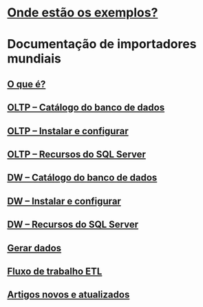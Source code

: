 # [Onde estão os exemplos?](sql-samples-where-are.md)
# Documentação de importadores mundiais
## [O que é?](wide-world-importers-what-is.md)
## [OLTP – Catálogo do banco de dados](wide-world-importers-oltp-database-catalog.md)
## [OLTP – Instalar e configurar](wide-world-importers-oltp-install-configure.md)
## [OLTP – Recursos do SQL Server](wide-world-importers-oltp-use-of-sql-server-features.md)

## [DW – Catálogo do banco de dados](wide-world-importers-dw-database-catalog.md)
## [DW – Instalar e configurar](wide-world-importers-dw-install-configure.md)
## [DW – Recursos do SQL Server](wide-world-importers-dw-use-of-sql-server-features.md)
## [Gerar dados](wide-world-importers-generate-data.md)
## [Fluxo de trabalho ETL](wide-world-importers-perform-etl.md)

## [Artigos novos e atualizados](new-updated-samples.md) 
